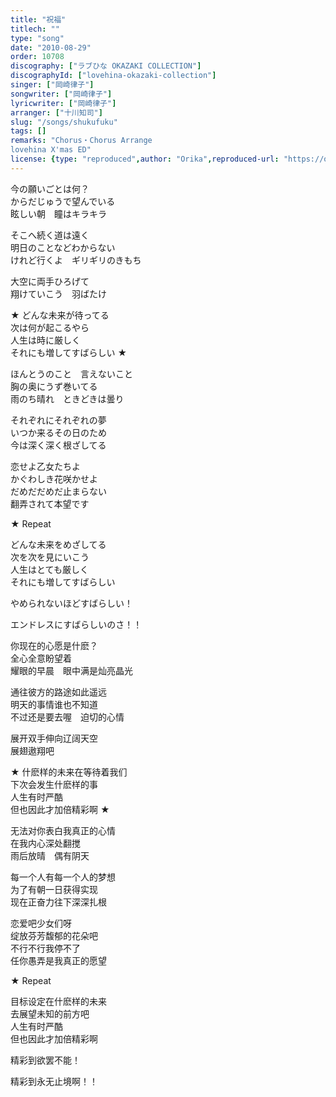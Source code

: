 ```yaml
---
title: "祝福"
titlech: ""
type: "song"
date: "2010-08-29"
order: 10708
discography: ["ラブひな OKAZAKI COLLECTION"]
discographyId: ["lovehina-okazaki-collection"]
singer: ["岡崎律子"]
songwriter: ["岡崎律子"]
lyricwriter: ["岡崎律子"]
arranger: ["十川知司"]
slug: "/songs/shukufuku"
tags: []
remarks: "Chorus・Chorus Arrange
lovehina X'mas ED"
license: {type: "reproduced",author: "Orika",reproduced-url: "https://orikamushi.netlify.app/",reproduced-website: "織歌蟲網站"}
---
```


今の願いごとは何？   
からだじゅうで望んでいる   
眩しい朝　瞳はキラキラ   
  
そこへ続く道は遠く   
明日のことなどわからない   
けれど行くよ　ギリギリのきもち   
  
大空に両手ひろげて   
翔けていこう　羽ばたけ   
  
★ どんな未来が待ってる   
次は何が起こるやら   
人生は時に厳しく   
それにも増してすばらしい ★   
  
ほんとうのこと　言えないこと   
胸の奥にうず巻いてる   
雨のち晴れ　ときどきは曇り   
  
それぞれにそれぞれの夢   
いつか来るその日のため   
今は深く深く根ざしてる   
  
恋せよ乙女たちよ   
かぐわしき花咲かせよ   
だめだだめだ止まらない   
翻弄されて本望です   
  
★ Repeat   
  
どんな未来をめざしてる   
次を次を見にいこう   
人生はとても厳しく   
それにも増してすばらしい   
  
やめられないほどすばらしい！   
  
エンドレスにすばらしいのさ！！  

<!-- 翻译 -->

  
你现在的心愿是什麽？   
全心全意盼望着   
耀眼的早晨　眼中满是灿亮晶光   
  
通往彼方的路途如此遥远   
明天的事情谁也不知道   
不过还是要去喔　迫切的心情   
  
展开双手伸向辽阔天空   
展翅遨翔吧   
  
★ 什麽样的未来在等待着我们   
下次会发生什麽样的事   
人生有时严酷   
但也因此才加倍精彩啊 ★   
  
无法对你表白我真正的心情   
在我内心深处翻搅   
雨后放晴　偶有阴天   
  
每一个人有每一个人的梦想   
为了有朝一日获得实现   
现在正奋力往下深深扎根   
  
恋爱吧少女们呀   
绽放芬芳馥郁的花朵吧   
不行不行我停不了   
任你愚弄是我真正的愿望   
  
★ Repeat   
  
目标设定在什麽样的未来   
去展望未知的前方吧   
人生有时严酷   
但也因此才加倍精彩啊   
  
精彩到欲罢不能！   
  
精彩到永无止境啊！！
